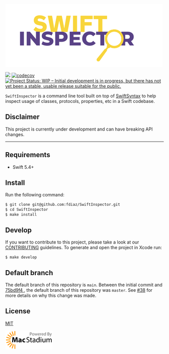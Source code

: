 ![swiftinspector](img/swiftinspector.png)

![](https://github.com/fdiaz/SwiftInspector/workflows/macOS/badge.svg) 
[![codecov](https://codecov.io/gh/fdiaz/SwiftInspector/branch/main/graph/badge.svg)](https://codecov.io/gh/fdiaz/SwiftInspector)
[![Project Status: WIP – Initial development is in progress, but there has not yet been a stable, usable release suitable for the public.](https://www.repostatus.org/badges/latest/wip.svg)](https://www.repostatus.org/#wip)

`SwiftInspector` is a command line tool built on top of [SwiftSyntax](https://github.com/apple/swift-syntax) to help inspect usage of classes, protocols, properties, etc in a Swift codebase.

## Disclaimer

This project is currently under development and can have breaking API changes.

---

## Requirements

- Swift 5.4+

## Install

Run the following command:

```
$ git clone git@github.com:fdiaz/SwiftInspector.git
$ cd SwiftInspector
$ make install
```

## Develop

If you want to contribute to this project, please take a look at our [CONTRIBUTING](CONTRIBUTING.md) guidelines. To generate and open the project in Xcode run:

```
$ make develop
```

## Default branch
The default branch of this repository is `main`. Between the initial commit and [75bd9f4
](https://github.com/fdiaz/SwiftInspector/commit/75bd9f440d72ade9abd1e1d8e9d118e8bb8701a0), the default branch of this repository was `master`. See [#38](https://github.com/fdiaz/SwiftInspector/issues/38) for more details on why this change was made.

## License

[MIT](LICENSE)

![Powered by MacStadium](img/macstadium.png)
